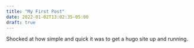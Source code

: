 ```yaml
---
title: "My First Post"
date: 2022-01-02T13:02:35-05:00
draft: true
---
```


Shocked at how simple and quick it was to get a hugo site up and running.
